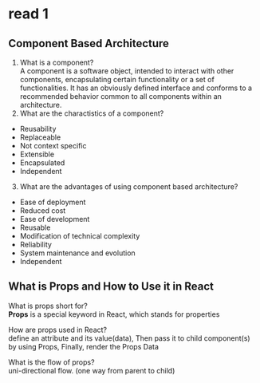 # read 1

## Component Based Architecture 

1. What is a component?  
A component is a software object, intended to interact with other components, encapsulating certain functionality or a set of functionalities. It has an obviously defined interface and conforms to a recommended behavior common to all components within an architecture.
2. What are the charactistics of a component?  

- Reusability
- Replaceable
- Not context specific
- Extensible
- Encapsulated
- Independent

3. What are the advantages of using component based architecture?

- Ease of deployment
- Reduced cost
- Ease of development 
- Reusable 
- Modification of technical complexity 
- Reliability 
- System maintenance and evolution 
- Independent

## What is Props and How to Use it in React

What is props short for?  
**Props** is a special keyword in React, which stands for properties  

How are props used in React?  
define an attribute and its value(data), Then pass it to child component(s) by using Props, Finally, render the Props Data  

What is the flow of props?  
uni-directional flow. (one way from parent to child)


